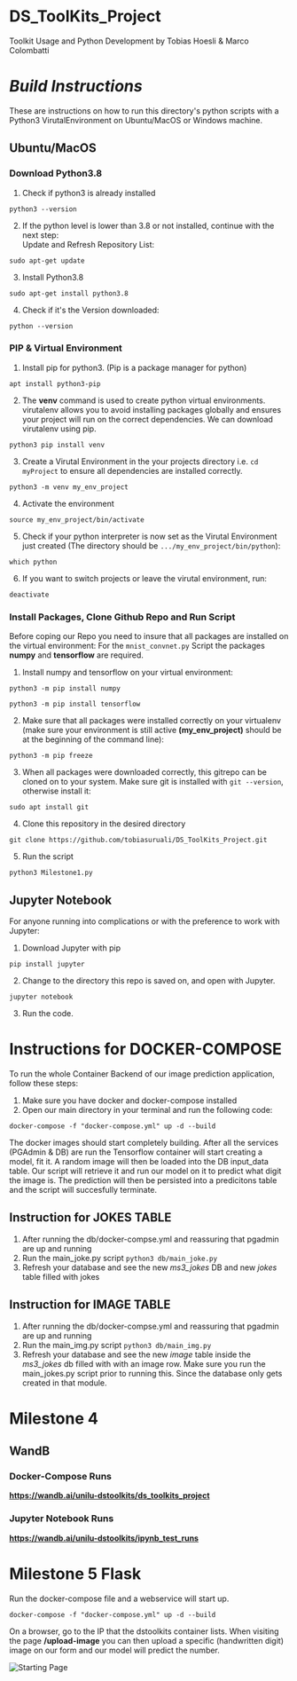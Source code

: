 # **DS_ToolKits_Project**

Toolkit Usage and Python Development by Tobias Hoesli & Marco Colombatti

# *Build Instructions* 

These are instructions on how to run this directory's python scripts with a Python3 VirutalEnvironment on Ubuntu/MacOS or Windows machine.

## **Ubuntu/MacOS**
### **Download Python3.8**

1. Check if python3 is already installed

````
python3 --version
````

2. If the python level is lower than 3.8 or not installed, continue with the next step:  
Update and Refresh Repository List:

```
sudo apt-get update
```
3. Install Python3.8

```
sudo apt-get install python3.8
```

4. Check if it's the Version downloaded:
```
python --version
```

### **PIP & Virtual Environment**
1. Install pip for python3. (Pip is a package manager for python)
```
apt install python3-pip
``` 
2. The **venv** command is used to create python virtual environments. virutalenv allows you to avoid installing packages globally and ensures your project will run on the correct dependencies.
We can download virutalenv using pip.

```
python3 pip install venv
```
3. Create a Virutal Environment in the your projects directory i.e. `cd myProject` to ensure all dependencies are installed correctly.

```
python3 -m venv my_env_project
```

4. Activate the environment

```
source my_env_project/bin/activate
```

5. Check if your python interpreter is now set as the Virutal Environment just created (The directory should be `.../my_env_project/bin/python`):

```
which python 
```

6. If you want to switch projects or leave the virutal environment, run:
```
deactivate
```

### **Install Packages, Clone Github Repo and Run Script**

Before coping our Repo you need to insure that all packages are installed on the virtual environment:
For the `mnist_convnet.py` Script the packages **numpy** and **tensorflow** are required.

1.  Install numpy and tensorflow on your virtual environment:
```
python3 -m pip install numpy
```
```
python3 -m pip install tensorflow
```

2. Make sure that all packages were installed correctly on your virtualenv (make sure your environment is still active **(my_env_project)** should be at the beginning of the command line):
```
python3 -m pip freeze
```

3. When all packages were downloaded correctly, this gitrepo can be cloned on to your system. Make sure git is installed with `git --version`, otherwise install it:

```
sudo apt install git
```
4. Clone this repository in the desired directory

```
git clone https://github.com/tobiasuruali/DS_ToolKits_Project.git
```

5. Run the script

```
python3 Milestone1.py
```

## **Jupyter Notebook**
For anyone running into complications or with the preference to work with Jupyter:

1. Download Jupyter with pip

```
pip install jupyter
```

2. Change to the directory this repo is saved on, and open with Jupyter. 

```
jupyter notebook
```

3. Run the code.


# **Instructions for DOCKER-COMPOSE**
To run the whole Container Backend of our image prediction application, follow these steps:
   1. Make sure you have docker and docker-compose installed
   2. Open our main directory in your terminal and run the following code:
 ````
docker-compose -f "docker-compose.yml" up -d --build 
 ````
The docker images should start completely building. After all the services (PGAdmin & DB) are run the Tensorflow container will start creating a model, fit it. A random image will then be loaded into the DB input_data table. Our script will retrieve it and run our model on it to predict what digit the image is.
The prediction will then be persisted into a predicitons table and the script will succesfully terminate. 


## **Instruction for JOKES TABLE**
1. After running the db/docker-compse.yml and reassuring that pgadmin are up and running
2. Run the main_joke.py script ```python3 db/main_joke.py```
3. Refresh your database and see the new *ms3_jokes* DB and new *jokes* table filled with jokes

## **Instruction for IMAGE TABLE**
1. After running the db/docker-compse.yml and reassuring that pgadmin are up and running
2. Run the main_img.py script ```python3 db/main_img.py```
3. Refresh your database and see the new *image* table inside the *ms3_jokes* db filled with with an image row. Make sure you run the main_jokes.py script prior to running this. Since the database only gets created in that module.

# Milestone 4

## WandB

### Docker-Compose Runs
**https://wandb.ai/unilu-dstoolkits/ds_toolkits_project**


### Jupyter Notebook Runs
**https://wandb.ai/unilu-dstoolkits/ipynb_test_runs**

# Milestone 5 Flask  

Run the docker-compose file and a webservice will start up. 

```
docker-compose -f "docker-compose.yml" up -d --build
```



On a browser, go to the IP that the dstoolkits container lists.
When visiting the page **/upload-image** you can then upload a specific (handwritten digit) image on our form and our model will predict the number.

![Starting Page]()


